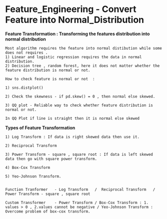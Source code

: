# Feature_Engineering  -  Convert Feature into Normal_Distribution


**Feature Transformation : Transforming the features distribution into normal distribution**


    Most algorithm requires the feature into normal distibution while some does not requires .
    1) Linear and logistic regression requires the data in normal distribution.
    2) Decision tree , random forest, here it does not matter whether the feature distribution is normal or not.
    
    How to check feature is normal or not  :   
    
    1) sns.distplot()

    2) Check the skewness - if pd.skew() = 0 , then normal else skewed.

    3) QQ plot - Reliable way to check whether feature distribution is normal or not.

    In QQ Plot if line is straight then it is normal else skewed


**Types of Feature Transformation**


    1) Log Transform : If data is right skewed data then use it.

    2) Reciprocal Transform 

    3) Power Transform - square , square root : If data is left skewed data then go with square power transform.

    4) Box-Cox Transform

    5) Yeo-Johnson Transform.


    Function Tranformer   - Log Transform   /  Reciprocal Transform   /  Power Transform - square , square root

    Custom Transformer    - Power Transform / Box-Cox Transform : 1. values > 0 , 2.values cannot be negative / Yeo-Johnson Transform : Overcome problem of box-cox transform.


